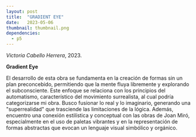 ```yaml
---
layout: post
title:  "GRADIENT EYE"
date:   2023-05-06
thumbnail: thumbnail.png
dependencies:
  - p5
---
```




<div id="simple-sketch-holder">
    <script type="text/javascript" src="sketch.js"></script>
</div>

_Victoria Cabello Herrera_, 2023.

**Gradient Eye**

El desarrollo de esta obra se fundamenta en la creación de formas sin un plan preconcebido, permitiendo que la mente fluya libremente y explorando el subconsciente. Este enfoque se relaciona con los principios del automatismo, característico del movimiento surrealista, al cual podría categorizarse mi obra. Busco fusionar lo real y lo imaginario, generando una "superrealidad" que trasciende las limitaciones de la lógica. Además, encuentro una conexión estilística y conceptual con las obras de Joan Miró, especialmente en el uso de paletas vibrantes y en la representación de formas abstractas que evocan un lenguaje visual simbólico y orgánico.

